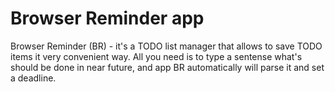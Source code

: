 # Browser Reminder app
Browser Reminder (BR) - it's a TODO list manager that allows to save TODO items it very convenient way. 
All you need is to type a sentense what's should be done in near future, and app BR automatically will parse it and set a deadline.
